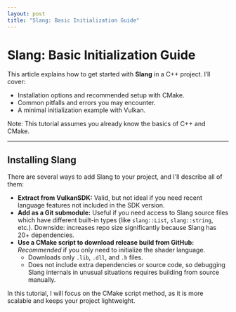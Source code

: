 ```yaml
---
layout: post
title: "Slang: Basic Initialization Guide"
---
```

<h1>Slang: Basic Initialization Guide</h1>

<p>This article explains how to get started with <strong>Slang</strong> in a C++ project. I’ll cover:</p>
<ul>
    <li>Installation options and recommended setup with CMake.</li>
    <li>Common pitfalls and errors you may encounter.</li>
    <li>A minimal initialization example with Vulkan.</li>
</ul>

<div class="note">
Note: This tutorial assumes you already know the basics of C++ and CMake.
</div>

<hr>

<h2>Installing Slang</h2>

<p>There are several ways to add Slang to your project, and I'll describe all of them:</p>

<ul>
    <li><strong>Extract from VulkanSDK:</strong> Valid, but not ideal if you need recent language features not included in the SDK version.</li>
    <li><strong>Add as a Git submodule:</strong> Useful if you need access to Slang source files which have different built-in types (like <code>slang::List</code>, <code>slang::string</code>, etc.). Downside: increases repo size significantly because Slang has 20+ dependencies.</li>
    <li><strong>Use a CMake script to download release build from GitHub:</strong> <em>Recommended</em> if you only need to initialize the shader language.  
        <ul>
            <li>Downloads only <code>.lib</code>, <code>.dll</code>, and <code>.h</code> files.</li>
            <li>Does not include extra dependencies or source code, so debugging Slang internals in unusual situations requires building from source manually.</li>
        </ul>
    </li>
</ul>

<div class="note">
In this tutorial, I will focus on the CMake script method, as it is more scalable and keeps your project lightweight.
</div>
